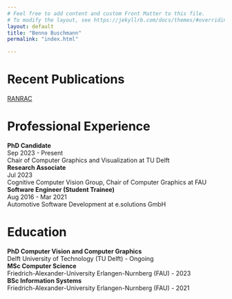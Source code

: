 ```yaml
---
# Feel free to add content and custom Front Matter to this file.
# To modify the layout, see https://jekyllrb.com/docs/themes/#overriding-theme-defaults
layout: default
title: "Benno Buschmann"
permalink: "index.html"

---
```

<h1>Recent Publications</h1>
<a href="./ranrac">RANRAC</a>

<h1>Professional Experience</h1>
<section>
<b>PhD Candidate</b><br>
Sep 2023 - Present<br>
Chair of Computer Graphics and Visualization at TU Delft
</section>

<section>
<b>Research Associate</b><br>
Jul 2023<br>
Cognitive Computer Vision Group, Chair of Computer Graphics at FAU
</section>

<section>
<b>Software Engineer (Student Trainee)</b><br>
Aug 2016 - Mar 2021<br>
Automotive Software Development at e.solutions GmbH
</section>

<h1>Education</h1>
<section>
<b>PhD Computer Vision and Computer Graphics</b><br>
Delft University of Technology (TU Delft) - Ongoing
</section>

<section>
<b>MSc Computer Science</b><br>
Friedrich-Alexander-University Erlangen-Nurnberg (FAU) - 2023
</section>

<section>
<b>BSc Information Systems</b><br>
Friedrich-Alexander-University Erlangen-Nurnberg (FAU) - 2021
</section>


